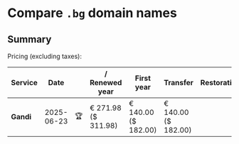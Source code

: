 # Compare `.bg` domain names

## Summary

Pricing (excluding taxes):

| Service | Date |  | / Renewed year | First year | Transfer | Restoration |
|--|--|--|--|--|--|--|
| **Gandi** | 2025-06-23 | 🏆 | € 271.98<br>($ 311.98) | € 140.00<br>($ 182.00) | € 140.00<br>($ 182.00) |  |
